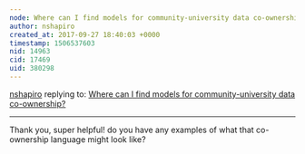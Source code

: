 ```yaml
---
node: Where can I find models for community-university data co-ownership?
author: nshapiro
created_at: 2017-09-27 18:40:03 +0000
timestamp: 1506537603
nid: 14963
cid: 17469
uid: 380298
---
```




[nshapiro](../profile/nshapiro) replying to: [Where can I find models for community-university data co-ownership?](../notes/nshapiro/09-27-2017/where-can-i-find-models-for-community-university-data-co-ownership)

----
Thank you, super helpful! do you have any examples of what that co-ownership language might look like?